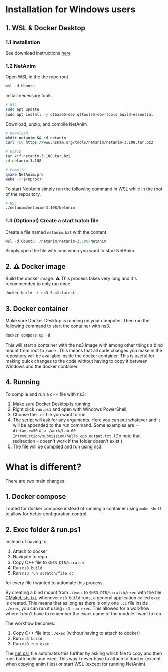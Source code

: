 # Installation for Windows users

## 1. WSL & Docker Desktop

### 1.1 Installation
See download instructions [here](/README.md#1-install-prerequisites)

### 1.2 NetAnim
Open WSL in the the repo root

```powershell
wsl -d Ubuntu
```

Install necessary tools.

```bash
# WSL
sudo apt update
sudo apt install -y qtbase5-dev qttools5-dev-tools build-essential
```

Download, unzip, and compile NetAnim

```bash
# Download
mkdir netanim && cd netanim
curl -LO https://www.nsnam.org/tools/netanim/netanim-3.108.tar.bz2

# Unzip
tar xjf netanim-3.108.tar.bz2
cd netanim-3.108

# Compile
qmake NetAnim.pro
make -j"$(nproc)"
```

To start NetAnim simply run the following command in WSL while in the root of the repository.

```bash
# WSL
./netanim/netanim-3.108/NetAnim
```

### 1.3 (Optional) Create a start batch file

Create a file named `netanim.bat` with the content

```powershell
wsl -d Ubuntu ./netanim/netanim-3.108/NetAnim
```

Simply open the file with cmd when you want to start NetAnim.

## 2. ⚠️ Docker image
Build the docker image. ⚠️ This process takes very long and it's recommended to only run once.

```powershell
docker build -t ns3-3.40:latest .
```

## 3. Docker container
Make sure Docker Desktop is running on your computer. Then run the following command to start the container with ns3.

```powershell
docker compose up -d
```

This will start a container with the ns3 image with among other things a bind mount from root to `/work`. This means that all code changes you make in the repository will be available inside the docker container. This is useful for making quick changes to the code without having to copy it between Windows and the docker container.

## 4. Running
To compile and run a c++ file with ns3:
1. Make sure Docker Desktop is running.
2. Right click `run.ps1` and open with Windows PowerShell.
3. Choose the `.cc` file you want to run.
4. The script will ask for any arguments. Here you can put whatever and it will be appended to the run command. Some examples are `--distance=50` or `> /work/Lab-00-Introduction/submission/hello_cpp_output.txt`. (Do note that redirection `>` doesn't work if the folder doesn't exist.)
5. The file will be compiled and run using ns3.

# What is different?
There are two main changes:

## 1. Docker compose
I opted for docker compose instead of running a container using `make shell` to allow for better configuration control.

## 2. Exec folder & run.ps1
Instead of having to
1. Attach to docker
2. Navigate to repo
3. Copy C++ file to `$NS3_DIR/scratch`
4. Run `ns3 build`
5. Run `ns3 run scratch/file.cc`

for every file i wanted to automate this process.

By creating a bind mount from `./exec` to `$NS3_DIR/scratch/exec` with the file [CMakeLists.txt](/exec/CMakeLists.txt), whenever `ns3 build` runs, a general application called `exec` is created. This means that as long as there is only one `.cc` file inside `./exec`, you can run it using `ns3 run exec`. This allowed for a workflow where I don't have to remember the exact name of the module I want to run. 

The workflow becomes:

1. Copy C++ file into `./exec` (without having to attach to docker)
2. Run `ns3 build`
3. Run `ns3 run exec`

The [run.ps1](/run.ps1) file automates this further by asking which file to copy and then runs both build and exec. This way I never have to attach to docker (except when copying anim files) or start WSL (except for running NetAnim).